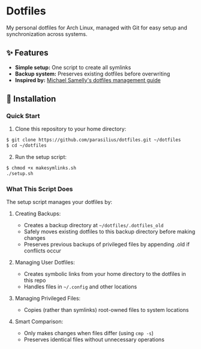 # Dotfiles

My personal dotfiles for Arch Linux, managed with Git for easy setup and synchronization across systems.

## ✨ Features

- **Simple setup:** One script to create all symlinks
- **Backup system:** Preserves existing dotfiles before overwriting
- **Inspired by:** [Michael Samelly's dotfiles management guide](https://blog.smalleycreative.com/using-git-and-github-to-manage-your-dotfiles/)

## 🚀 Installation

### Quick Start

1. Clone this repository to your home directory:
```bash
$ git clone https://github.com/parasilius/dotfiles.git ~/dotfiles
$ cd ~/dotfiles
```
2. Run the setup script:
```bash
$ chmod +x makesymlinks.sh
./setup.sh
```

### What This Script Does

The setup script manages your dotfiles by:

1. Creating Backups:
    - Creates a backup directory at `~/dotfiles/.dotfiles_old`
    - Safely moves existing dotfiles to this backup directory before making changes
    - Preserves previous backups of privileged files by appending .old if conflicts occur

2. Managing User Dotfiles:
    - Creates symbolic links from your home directory to the dotfiles in this repo
    - Handles files in `~/.config` and other locations

3. Managing Privileged Files:
    - Copies (rather than symlinks) root-owned files to system locations

4. Smart Comparison:
    - Only makes changes when files differ (using `cmp -s`)
    - Preserves identical files without unnecessary operations
